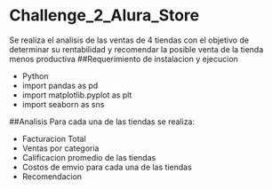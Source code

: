 # Challenge_2_Alura_Store
Se realiza el analisis  de las ventas de 4 tiendas  con el objetivo de determinar su rentabilidad y  recomendar la   posible venta de la tienda menos productiva
##Requerimiento de instalacion y ejecucion
* Python
* import pandas as pd
* import matplotlib.pyplot as plt
* import seaborn as sns

##Analisis 
Para cada una de las tiendas se realiza:
* Facturacion Total
* Ventas por categoria
* Calificacion promedio de las tiendas
* Costos de emvio para cada una de las tiendas
* Recomendacion
